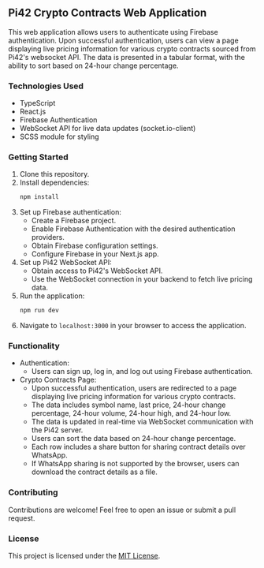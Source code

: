 ## Pi42 Crypto Contracts Web Application

This web application allows users to authenticate using Firebase authentication. Upon successful authentication, users can view a page displaying live pricing information for various crypto contracts sourced from Pi42's websocket API. The data is presented in a tabular format, with the ability to sort based on 24-hour change percentage.

### Technologies Used
- TypeScript
- React.js
- Firebase Authentication
- WebSocket API for live data updates (socket.io-client)
- SCSS module for styling
  
### Getting Started
1. Clone this repository.
2. Install dependencies:
    ```bash
    npm install
    ```
3. Set up Firebase authentication:
    - Create a Firebase project.
    - Enable Firebase Authentication with the desired authentication providers.
    - Obtain Firebase configuration settings.
    - Configure Firebase in your Next.js app.
4. Set up Pi42 WebSocket API:
    - Obtain access to Pi42's WebSocket API.
    - Use the WebSocket connection in your backend to fetch live pricing data.
5. Run the application:
    ```bash
    npm run dev
    ```
6. Navigate to `localhost:3000` in your browser to access the application.

### Functionality
- Authentication:
  - Users can sign up, log in, and log out using Firebase authentication.
- Crypto Contracts Page:
  - Upon successful authentication, users are redirected to a page displaying live pricing information for various crypto contracts.
  - The data includes symbol name, last price, 24-hour change percentage, 24-hour volume, 24-hour high, and 24-hour low.
  - The data is updated in real-time via WebSocket communication with the Pi42 server.
  - Users can sort the data based on 24-hour change percentage.
  - Each row includes a share button for sharing contract details over WhatsApp.
  - If WhatsApp sharing is not supported by the browser, users can download the contract details as a file.

### Contributing
Contributions are welcome! Feel free to open an issue or submit a pull request.

### License
This project is licensed under the [MIT License](LICENSE).
